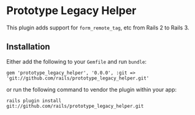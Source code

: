 # Prototype Legacy Helper

This plugin adds support for `form_remote_tag`, etc from Rails 2 to Rails 3.

## Installation

Either add the following to your `Gemfile` and run `bundle`:

    gem 'prototype_legacy_helper', '0.0.0', :git => 'git://github.com/rails/prototype_legacy_helper.git'

or run the following command to vendor the plugin within your app:

    rails plugin install git://github.com/rails/prototype_legacy_helper.git
